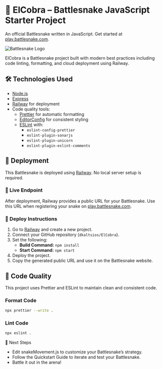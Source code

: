 # 🐍 ElCobra – Battlesnake JavaScript Starter Project

An official Battlesnake written in JavaScript. Get started at [play.battlesnake.com](https://play.battlesnake.com).

![Battlesnake Logo](https://media.battlesnake.com/social/StarterSnakeGitHubRepos_JavaScript.png)

ElCobra is a Battlesnake project built with modern best practices including code linting, formatting, and cloud deployment using Railway.

## 🛠 Technologies Used

- [Node.js](https://nodejs.org/en/)
- [Express](https://expressjs.com/)
- [Railway](https://railway.app/) for deployment
- Code quality tools:
  - [Prettier](https://prettier.io/) for automatic formatting
  - [EditorConfig](https://editorconfig.org/) for consistent styling
  - [ESLint](https://eslint.org/) with:
    - `eslint-config-prettier`
    - `eslint-plugin-sonarjs`
    - `eslint-plugin-unicorn`
    - `eslint-plugin-eslint-comments`

## 🚀 Deployment

This Battlesnake is deployed using [Railway](https://railway.app/). No local server setup is required.

### 🔗 Live Endpoint

After deployment, Railway provides a public URL for your Battlesnake. Use this URL when registering your snake on [play.battlesnake.com](https://play.battlesnake.com).

### 🧭 Deploy Instructions

1. Go to [Railway](https://railway.app/) and create a new project.
2. Connect your GitHub repository (`dkaltsios/ElCobra`).
3. Set the following:
   - **Build Command:** `npm install`
   - **Start Command:** `npm start`
4. Deploy the project.
5. Copy the generated public URL and use it on the Battlesnake website.

## 🧹 Code Quality

This project uses Prettier and ESLint to maintain clean and consistent code.

### Format Code

```bash
npx prettier --write .
```

### Lint Code

```bash
npx eslint .

```
📘 Next Steps

- Edit snakeMovement.js to customize your Battlesnake’s strategy.
- Follow the Quickstart Guide to iterate and test your Battlesnake.
- Battle it out in the arena!



